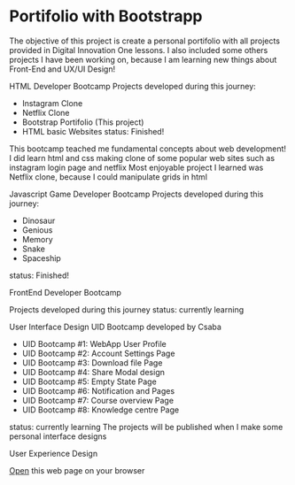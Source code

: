 # Portifolio with Bootstrapp

The objective of this project is create a personal portifolio with all projects provided in Digital Innovation One lessons.
I also included some others projects I have been working on, because I am learning new things about Front-End and UX/UI Design!

HTML Developer Bootcamp
Projects developed during this journey:

- Instagram Clone
- Netflix Clone
- Bootstrap Portifolio (This project)
- HTML basic Websites
  status: Finished!

This bootcamp teached me fundamental concepts about web development!
I did learn html and css making clone of some popular web sites such as instagram login page and netflix
Most enjoyable project I learned was Netflix clone, because I could manipulate grids in html

Javascript Game Developer Bootcamp
Projects developed during this journey:

- Dinosaur
- Genious
- Memory
- Snake
- Spaceship

status: Finished!

FrontEnd Developer Bootcamp

Projects developed during this journey
status: currently learning

User Interface Design
UID Bootcamp developed by Csaba

- UID Bootcamp #1: WebApp User Profile
- UID Bootcamp #2: Account Settings Page
- UID Bootcamp #3: Download file Page
- UID Bootcamp #4: Share Modal design
- UID Bootcamp #5: Empty State Page
- UID Bootcamp #6: Notification and Pages
- UID Bootcamp #7: Course overview Page
- UID Bootcamp #8: Knowledge centre Page

status: currently learning
The projects will be published when I make some personal interface designs

User Experience Design

[Open](https://rvsriller.github.io/rierBootstrap) this web page on your browser
